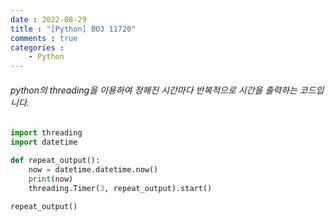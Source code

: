 ```yaml
---
date : 2022-08-29
title : "[Python] BOJ 11720"
comments : true
categories :
    - Python
---
```


###### python의 threading을 이용하여 정해진 시간마다 반복적으로 시간을 출력하는 코드입니다.
```python
import threading
import datetime

def repeat_output():
    now = datetime.datetime.now()
    print(now)
    threading.Timer(3, repeat_output).start()
    
repeat_output()
```